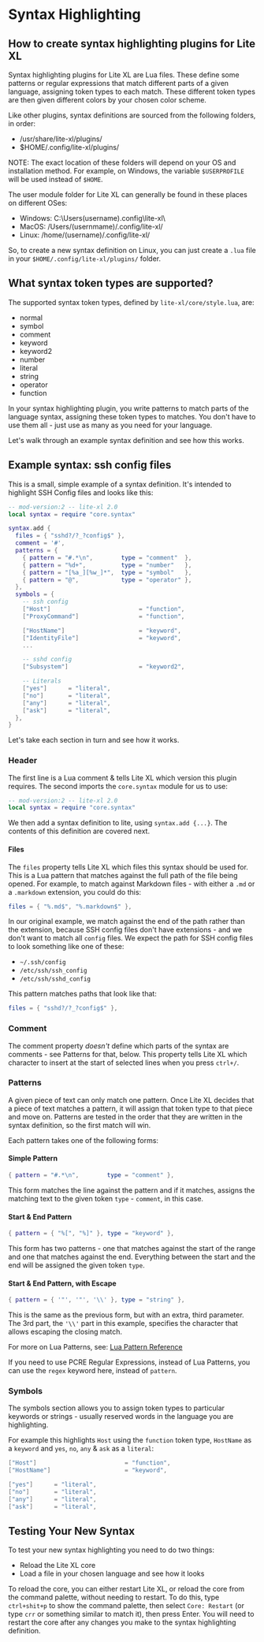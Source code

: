 # Syntax Highlighting

## How to create syntax highlighting plugins for Lite XL

Syntax highlighting plugins for Lite XL are Lua files. These define some patterns or regular expressions that
match different parts of a given language, assigning token types to each match.
These different token types are then given different colors by your chosen color scheme.

Like other plugins, syntax definitions are sourced from the following folders, in order:

- /usr/share/lite-xl/plugins/
- $HOME/.config/lite-xl/plugins/

NOTE: The exact location of these folders will depend on your OS and installation method. For example, on Windows, the variable `$USERPROFILE` will be used instead of `$HOME`.

The user module folder for Lite XL can generally be found in these places on different OSes:

- Windows: C:\Users\(username)\.config\lite-xl\
- MacOS: /Users/(usernmame)/.config/lite-xl/
- Linux: /home/(username)/.config/lite-xl/

So, to create a new syntax definition on Linux, you can just create a `.lua` file in your `$HOME/.config/lite-xl/plugins/` folder.

## What syntax token types are supported?

The supported syntax token types, defined by `lite-xl/core/style.lua`, are:

- normal
- symbol
- comment
- keyword
- keyword2
- number
- literal
- string
- operator
- function

In your syntax highlighting plugin, you write patterns to match parts of the language syntax, assigning these token types to matches. You don't have to use them all - just use as many as you need for your language.

Let's walk through an example syntax definition and see how this works.

## Example syntax: ssh config files

This is a small, simple example of a syntax definition. It's intended to highlight SSH Config files and looks like this:

```lua
-- mod-version:2 -- lite-xl 2.0
local syntax = require "core.syntax"

syntax.add {
  files = { "sshd?/?_?config$" },
  comment = '#',
  patterns = {
    { pattern = "#.*\n",        type = "comment"  },
    { pattern = "%d+",          type = "number"   },
    { pattern = "[%a_][%w_]*",  type = "symbol"   },
    { pattern = "@",            type = "operator" },
  },
  symbols = {
    -- ssh config
    ["Host"]                         = "function",
    ["ProxyCommand"]                 = "function",

    ["HostName"]                     = "keyword",
    ["IdentityFile"]                 = "keyword",
    ...

    -- sshd config
    ["Subsystem"]                    = "keyword2",

    -- Literals
    ["yes"]      = "literal",
    ["no"]       = "literal",
    ["any"]      = "literal",
    ["ask"]      = "literal",
  },
}
```

Let's take each section in turn and see how it works.

### Header

The first line is a Lua comment & tells Lite XL which version this plugin requires. The second imports the `core.syntax` module
for us to use:

```lua
-- mod-version:2 -- lite-xl 2.0
local syntax = require "core.syntax"
```

We then add a syntax definition to lite, using `syntax.add {...}`. The contents of this definition are covered next.

#### Files

The `files` property tells Lite XL which files this syntax should be used for. This is a Lua pattern that matches against the full path of the file being opened. For example, to match against Markdown files - with either a `.md` or a `.markdown` extension,
you could do this:

```lua
files = { "%.md$", "%.markdown$" },
```

In our original example, we match against the end of the path rather than the extension, because SSH config files don't have extensions - and we don't want to match all `config` files. We expect the path for SSH config files to look something like one of these:

- `~/.ssh/config`
- `/etc/ssh/ssh_config`
- `/etc/ssh/sshd_config`

This pattern matches paths that look like that:

```lua
files = { "sshd?/?_?config$" },
```

### Comment

The comment property _doesn't_ define which parts of the syntax are comments - see Patterns for that, below. This property tells Lite XL which character to insert at the start of selected lines when you press `ctrl+/`.

### Patterns

A given piece of text can only match one pattern. Once Lite XL decides that a piece of text matches a pattern, it will assign that token type to that piece and move on.
Patterns are tested in the order that they are written in the syntax definition, so the first match will win.

Each pattern takes one of the following forms:

#### Simple Pattern

```lua
{ pattern = "#.*\n",        type = "comment" },
```

This form matches the line against the pattern and if it matches, assigns the matching text to the given token `type` - `comment`, in this case.

#### Start & End Pattern

```lua
{ pattern = { "%[", "%]" }, type = "keyword" },
```

This form has two patterns - one that matches against the start of the range and one that matches against the end. Everything between the start and the end will be assigned the given token `type`.

#### Start & End Pattern, with Escape

```lua
{ pattern = { '"', '"', '\\' }, type = "string" },
```

This is the same as the previous form, but with an extra, third parameter.
The 3rd part, the `'\\'` part in this example, specifies the character that allows escaping the closing match.

For more on Lua Patterns, see: [Lua Pattern Reference](https://www.lua.org/manual/5.3/manual.html#6.4.1)

If you need to use PCRE Regular Expressions, instead of Lua Patterns, you can use the `regex` keyword here, instead of `pattern`.

### Symbols

The symbols section allows you to assign token types to particular keywords or strings - usually reserved words in the language you are highlighting.

For example this highlights `Host` using the `function` token type, `HostName` as a `keyword` and `yes`, `no`, `any` & `ask` as a `literal`:

```lua
["Host"]                         = "function",
["HostName"]                     = "keyword",

["yes"]      = "literal",
["no"]       = "literal",
["any"]      = "literal",
["ask"]      = "literal",
```

## Testing Your New Syntax

To test your new syntax highlighting you need to do two things:

- Reload the Lite XL core
- Load a file in your chosen language and see how it looks

To reload the core, you can either restart Lite XL, or reload the core from the command palette, without needing to restart.
To do this, type `ctrl+shit+p` to show the command palette, then select `Core: Restart` (or type `crr` or something similar to match it), then press Enter. You will need to restart the core after any changes you make to the syntax highlighting definition.
